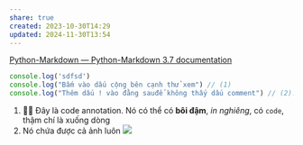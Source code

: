 ```yaml
---
share: true
created: 2023-10-30T14:29
updated: 2024-11-30T13:54
---
```

[Python-Markdown — Python-Markdown 3.7 documentation](https://python-markdown.github.io/ "Python-Markdown — Python-Markdown 3.7 documentation")

```js title="ví dụ.js" linenums="1" hl_lines="2 3"
console.log('sdfsd')
console.log("Bấm vào dấu cộng bên cạnh thử xem") // (1)
console.log("Thêm dấu ! vào đằng sauđể không thấy dấu comment") // (2)!
```

1. 🙋‍♂️ Đây là code annotation. Nó có thể có **bôi đậm**, *in nghiêng*, có `code`, thậm chí là xuống
    dòng
2. Nó chứa được cả ảnh luôn 
![](https://i.giphy.com/media/v1.Y2lkPTc5MGI3NjExODc4cXd3aG03d2ptd2k0bDUzM3YxN2JvcXo4aWRqNzBvbG82aHN5ZyZlcD12MV9pbnRlcm5hbF9naWZfYnlfaWQmY3Q9Zw/26ufdipQqU2lhNA4g/giphy.gif)

